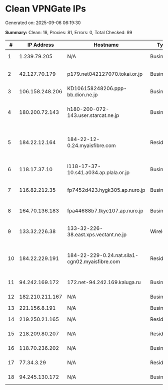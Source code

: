 # Clean VPNGate IPs
Generated on: 2025-09-06 06:19:30

**Summary:** Clean: 18, Proxies: 81, Errors: 0, Total Checked: 99

| # | IP Address | Hostname | Type | Country | Provider |
|---|------------|----------|------|---------|----------|
| 1 | 1.239.79.205 | N/A | Business | KR | SK Broadband Co Ltd |
| 2 | 42.127.70.179 | p179.net042127070.tokai.or.jp | Business | JP | TOKAI Communications Corporation |
| 3 | 106.158.248.206 | KD106158248206.ppp-bb.dion.ne.jp | Business | JP | KDDI CORPORATION |
| 4 | 180.200.72.143 | h180-200-072-143.user.starcat.ne.jp | Business | JP | STARCAT CABLE NETWORK Co .,LTD. |
| 5 | 184.22.12.164 | 184-22-12-0.24.myaisfibre.com | Residential | TH | ADVANCED WIRELESS NETWORK COMPANY LIMITED |
| 6 | 118.17.37.10 | i118-17-37-10.s41.a034.ap.plala.or.jp | Business | JP | NTT Communications Corporation |
| 7 | 116.82.212.35 | fp7452d423.hygk305.ap.nuro.jp | Business | JP | Sony Network Communications Inc. |
| 8 | 164.70.136.183 | fpa44688b7.tkyc107.ap.nuro.jp | Business | JP | Sony Network Communications Inc. |
| 9 | 133.32.226.38 | 133-32-226-38.east.xps.vectant.ne.jp | Wireless | JP | ARTERIA Networks Corporation |
| 10 | 184.22.229.191 | 184-22-229-0.24.nat.sila1-cgn02.myaisfibre.com | Residential | TH | ADVANCED WIRELESS NETWORK COMPANY LIMITED |
| 11 | 94.242.169.172 | 172.net-94.242.169.kaluga.ru | Business | RU | PJSC Rostelecom |
| 12 | 182.210.211.167 | N/A | Business | KR | LG POWERCOMM |
| 13 | 221.156.8.191 | N/A | Business | KR | Korea Telecom |
| 14 | 219.250.21.165 | N/A | Residential | KR | SK Broadband Co Ltd |
| 15 | 218.209.80.207 | N/A | Residential | KR | SK Broadband Co Ltd |
| 16 | 118.70.236.202 | N/A | Business | VN | FPT Telecom Company |
| 17 | 77.34.3.29 | N/A | Residential | RU | PJSC Rostelecom |
| 18 | 94.245.130.172 | N/A | Business | RU | PJSC Rostelecom |

